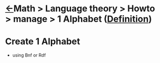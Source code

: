 <head><link rel="stylesheet" href="../../../../md.css"/><script src="../../../../md.js"></script></head>

[//]: #(Reference)
[Repo_Readme]:   ../list/object_list.md
[Item_Whatis]:   ../whatis/alphabet_whatis.md

[Grammar_Whatis]: ../whatis/grammar_whatis.md
[Set_Whatis]:     ../../theory_set/whatis/set/README.md
[Symbol_Whatis]:  ../list/object_list.md


# [&larr;][Repo_Readme]Math > Language theory > Howto > manage > 1 Alphabet ([Definition][Item_Whatis])

# Create 1 Alphabet
- using Bnf or Rdf
